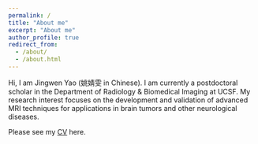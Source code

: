 ```yaml
---
permalink: /
title: "About me"
excerpt: "About me"
author_profile: true
redirect_from: 
  - /about/
  - /about.html
---
```


Hi, I am Jingwen Yao (姚婧雯 in Chinese). I am currently a postdoctoral scholar in the Department of Radiology \& Biomedical Imaging at UCSF. My research interest focuses on the development and validation of advanced MRI techniques for applications in brain tumors and other neurological diseases.

Please see my [CV](https://jingwen-yao.github.io/files/Jingwen_CV.pdf) here.